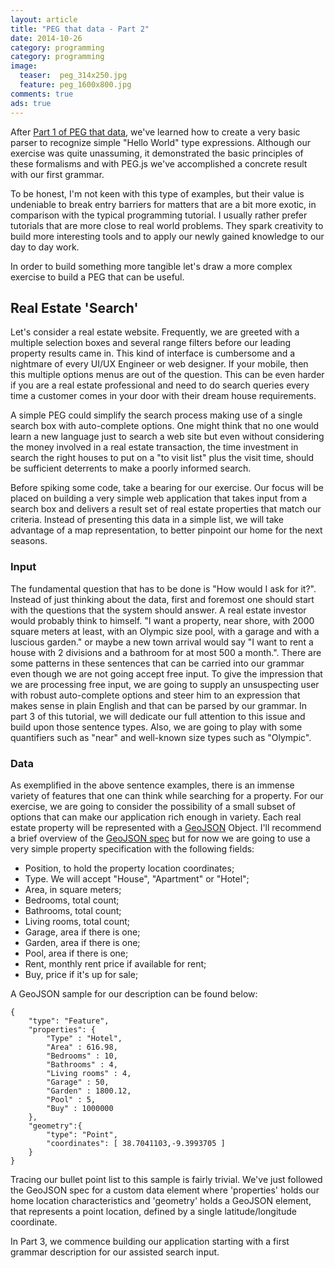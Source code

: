 ```yaml
---
layout: article
title: "PEG that data - Part 2"
date: 2014-10-26
category: programming
category: programming
image:
  teaser:  peg_314x250.jpg
  feature: peg_1600x800.jpg
comments: true
ads: true
---
```


After [Part 1 of PEG that data](http://directionwithintent.com/programming/peg_that_data_1/), we've learned how to create a very basic parser to recognize simple "Hello World" type expressions. Although our exercise was quite unassuming, it demonstrated the basic principles of these formalisms and with PEG.js we've accomplished a concrete result with our first grammar.

To be honest, I'm not keen with this type of examples, but their value is undeniable to break entry barriers for matters that are a bit more exotic, in comparison with the typical programming tutorial. I usually rather prefer tutorials that are more close to real world problems. They spark creativity to build more interesting tools and to apply our newly gained knowledge to our day to day work.

In order to build something more tangible let's draw a more complex exercise to build a PEG that can be useful.

## Real Estate 'Search'

Let's consider a real estate website. Frequently, we are greeted with a multiple selection boxes and several range filters before our leading property results came in. This kind of interface is cumbersome and a nightmare of every UI/UX Engineer or web designer. If your mobile, then this multiple options menus are out of the question. This can be even harder if you are a real estate professional and need to do search queries every time a customer comes in your door with their dream house requirements.

A simple PEG could simplify the search process making use of a single search box with auto-complete options. One might think that no one would learn a new language just to search a web site but even without considering the money involved in a real estate transaction, the time investment in search the right houses to put on a "to visit list" plus the visit time, should be sufficient deterrents to make a poorly informed search.

Before spiking some code, take a bearing for our exercise. Our focus will be placed on building a very simple web application that takes input from a search box and delivers a result set of real estate properties that match our criteria. Instead of presenting this data in a simple list, we will take advantage of a map representation, to better pinpoint our home for the next seasons.

### Input

The fundamental question that has to be done is "How would I ask for it?". Instead of just thinking about the data, first and foremost one should start with the questions that the system should answer. A real estate investor would probably think to himself. "I want a property, near shore, with 2000 square meters at least, with an Olympic size pool, with a garage and with a luscious garden."
or maybe a new town arrival would say "I want to rent a house with 2 divisions and a bathroom for at most 500 a month.". There are some patterns in these sentences that can be carried into our grammar even though we are not going accept free input. To give the impression that we are processing free input, we are going to supply an unsuspecting user with robust auto-complete options and steer him to an expression that makes sense in plain English and that can be parsed by our grammar. In part 3 of this tutorial, we will dedicate our full attention to this issue and build upon those sentence types. Also, we are going to play with some quantifiers such as "near" and well-known size types such as "Olympic".

### Data

As exemplified in the above sentence examples, there is an immense variety of features that one can think while searching for a property. For our exercise, we are going to consider the possibility of a small subset of options that can make our application rich enough in variety.
Each real estate property will be represented with a [GeoJSON](http://http://geojson.org/) Object. I'll recommend a brief overview of the [GeoJSON spec](http://geojson.org/geojson-spec.html) but for now we are going to use a very simple property specification with the following fields:

- Position, to hold the property location coordinates;
- Type. We will accept "House", "Apartment" or "Hotel";
- Area, in square meters;
- Bedrooms, total count;
- Bathrooms, total count;
- Living rooms, total count;
- Garage, area if there is one;
- Garden, area if there is one;
- Pool, area if there is one;
- Rent, monthly rent price if available for rent;
- Buy, price if it's up for sale;

A GeoJSON sample for our description can be found below:

    {
        "type": "Feature",
        "properties": {
            "Type" : "Hotel",
            "Area" : 616.98,
            "Bedrooms" : 10,
            "Bathrooms" : 4,
            "Living rooms" : 4,
            "Garage" : 50,
            "Garden" : 1800.12,
            "Pool" : 5,
            "Buy" : 1000000
        },
        "geometry":{
            "type": "Point",
            "coordinates": [ 38.7041103,-9.3993705 ]
        }
    }

Tracing our bullet point list to this sample is fairly trivial. We've just followed the GeoJSON spec for a custom data element where 'properties' holds our home location characteristics and 'geometry' holds a GeoJSON element, that represents a point location, defined by a single latitude/longitude coordinate.

In Part 3, we commence building our application starting with a first grammar description for our assisted search input.


